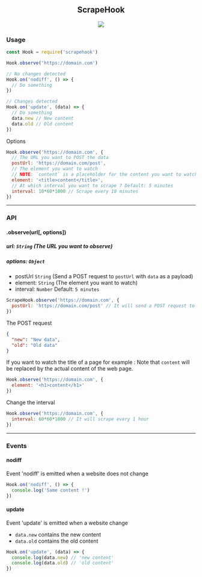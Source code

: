 <h2 align="center">ScrapeHook</h2>
<p align="center">
  <a href="https://nodei.co/npm/scrapehook/"><img src="https://nodei.co/npm/scrapehook.png"></a>
</p>

### Usage
```js
const Hook = require('scrapehook')

Hook.observe('https://domain.com')

// No changes detected
Hook.on('nodiff', () => {
  // Do something
})

// Changes detected
Hook.on('update', (data) => {
  // Do something
  data.new // New content
  data.old // Old content
})
```

Options
```js
Hook.observe('https://domain.com', {
  // The URL you want to POST the data
  postUrl: 'https://domain.com/post',
  // The element you want to watch
  // NOTE: `content` is a placeholder for the content you want to watch (it is required)
  element: '<title>content</title>',
  // At which interval you want to scrape ? Default: 5 minutes
  interval: 10*60*1000 // Scrape every 10 minutes
})
```

---
### API
#### .observe(url[, options])
##### url: `String` (The URL you want to observe)

##### options: `Object`
- postUrl `String` (Send a POST request to `postUrl` with `data` as a payload)
- element: `String` (The element you want to watch)
- interval: `Number` Default: `5 minutes`

```js
ScrapeHook.observe('https://domain.com', {
  postUrl: 'https://domain.com/post' // It will send a POST request to this URL which contains old & new data
})
```
The POST request
```json
{
  "new": "New data",
  "old": "Old data"
}
```
If you want to watch the title of a page for example :
Note that `content` will be replaced by the actual content of the web page.
```js
Hook.observe('https://domain.com', {
  element: '<h1>content</h1>'
})
```
Change the interval
```js
Hook.observe('https://domain.com', {
  interval: 60*60*1000 // It will scrape every 1 hour
})
```

---
### Events
#### nodiff
Event 'nodiff' is emitted when a website does not change

```js
Hook.on('nodiff', () => {
  console.log('Same content !')
})
```

#### update
Event 'update' is emitted when a website change

- `data.new` contains the new content
- `data.old` contains the old content

```js
Hook.on('update', (data) => {
  console.log(data.new) // 'new content'
  console.log(data.old) // 'old content'
})
```
